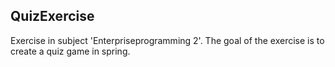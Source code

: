 ## QuizExercise

Exercise in subject 'Enterpriseprogramming 2'. 
The goal of the exercise is to create a quiz game in spring.
